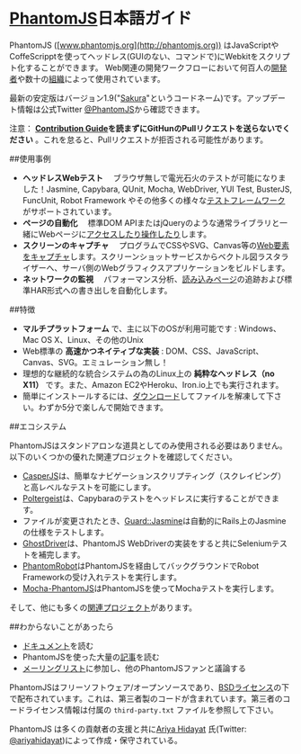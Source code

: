 # [PhantomJS](http://phantomjs.org)日本語ガイド

PhantomJS ([www.phantomjs.org](http://phantomjs.org)) はJavaScriptやCoffeScripptを使ってヘッドレス(GUIのない、コマンドで)にWebkitをスクリプト化することができます。
Web関連の開発ワークフローにおいて何百人の[開発者](https://github.com/ariya/phantomjs/wiki/Buzz)や数十の[組織](https://github.com/ariya/phantomjs/wiki/Users)によって使用されています。

最新の安定版はバージョン1.9("[Sakura](http://phantomjs.org/release-names.html)"というコードネーム)です。アップデート情報は公式Twitter [@PhantomJS](http://twitter.com/PhantomJS)から確認できます。

注意： **[Contribution Guide](https://github.com/ariya/phantomjs/blob/master/CONTRIBUTING.md)を読まずにGitHunのPullリクエストを送らないでください** 。これを怠ると、Pullリクエストが拒否される可能性があります。


##使用事例

- **ヘッドレスWebテスト** 　ブラウザ無しで電光石火のテストが可能になりました！Jasmine, Capybara, QUnit, Mocha, WebDriver, YUI Test, BusterJS, FuncUnit, Robot Framework やその他多くの様々な[テストフレームワーク](https://github.com/ariya/phantomjs/wiki/Headless-Testing)がサポートされています。
- **ページの自動化** 　標準DOM APIまたはjQueryのような通常ライブラリと一緒にWebページに[アクセスしたり操作したり](https://github.com/ariya/phantomjs/wiki/Page-Automation)します。
- **スクリーンのキャプチャ** 　プログラムでCSSやSVG、Canvas等の[Web要素をキャプチャ](https://github.com/ariya/phantomjs/wiki/Screen-Capture)します。スクリーンショットサービスからベクトル図ラスタライザーへ、サーバ側のWebグラフィクスアプリケーションをビルドします。
- **ネットワークの監視** 　パフォーマンス分析、[読み込みページ](https://github.com/ariya/phantomjs/wiki/Network-Monitoring)の追跡および標準HAR形式への書き出しを自動化します。

##特徴

- **マルチプラットフォーム** で、主に以下のOSが利用可能です : Windows、Mac OS X、Linux、その他のUnix
- Web標準の **高速かつネイティブな実装**  : DOM、CSS、JavaScript、Canvas、SVG。エミュレーション無し！
- 理想的な継続的な統合システムの為のLinux上の **純粋なヘッドレス（no X11）** です。また、Amazon EC2やHeroku、Iron.io上でも実行されます。
- 簡単にインストールするには、[ダウンロード](http://phantomjs.org/download.html)してファイルを解凍して下さい。わずか5分で楽しんで開始できます。

##エコシステム

PhantomJSはスタンドアロンな道具としてのみ使用される必要はありません。以下のいくつかの優れた関連プロジェクトを確認してください。
- [CasperJS](http://casperjs.org/)は、簡単なナビゲーションスクリプティング（スクレイピング）と高レベルなテストを可能にします。
- [Poltergeist](https://github.com/jonleighton/poltergeist)は、Capybaraのテストをヘッドレスに実行することができます。
- ファイルが変更されたとき、[Guard::Jasmine](https://github.com/netzpirat/guard-jasmine)は自動的にRails上のJasmineの仕様をテストします。
- [GhostDriver](https://github.com/detro/ghostdriver/)は、PhantomJS WebDriverの実装をすると共にSeleniumテストを補完します。
- [PhantomRobot](https://github.com/datakurre/phantomrobot)はPhantomJSを経由してバックグラウンドでRobot Frameworkの受け入れテストを実行します。
- [Mocha-PhantomJS](https://github.com/metaskills/mocha-phantomjs)はPhantomJSを使ってMochaテストを実行します。

そして、他にも多くの[関連プロジェクト](https://github.com/ariya/phantomjs/wiki/Related-Projects)があります。

##わからないことがあったら
- [ドキュメント](https://github.com/ariya/phantomjs/wiki)を読む
- PhantomJSを使った大量の[記事](https://github.com/ariya/phantomjs/wiki/Buzz)を読む
- [メーリングリスト](http://groups.google.com/group/phantomjs)に参加し、他のPhantomJSファンと議論する

PhantomJSはフリーソフトウェア/オープンソースであり、[BSDライセンス](http://opensource.org/licenses/BSD-3-Clause)の下で配布されています。これは、第三者製のコードが含まれています。第三者のコードライセンス情報は付属の `third-party.txt` ファイルを参照して下さい。

PhantomJS は多くの貢献者の支援と共に[Ariya Hidayat](http://ariya.ofilabs.com/about) 氏(Twitter: [@ariyahidayat](http://twitter.com/ariyahidayat))によって作成・保守されている。



